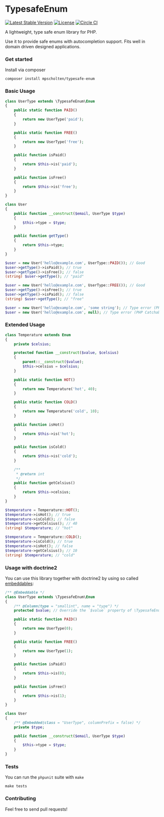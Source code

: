 TypesafeEnum
============
[![Latest Stable Version](https://poser.pugx.org/mpscholten/typesafe-enum/version)](https://packagist.org/packages/mpscholten/typesafe-enum) [![License](https://poser.pugx.org/mpscholten/typesafe-enum/license)](https://packagist.org/packages/mpscholten/typesafe-enum) [![Circle CI](https://circleci.com/gh/mpscholten/typesafe-enum.svg?style=shield)](https://circleci.com/gh/mpscholten/typesafe-enum)

A lightweight, type safe enum library for PHP.

Use it to provide safe enums with autocompletion support. Fits well in domain driven designed applications.

### Get started ###

Install via composer
    
    composer install mpscholten/typesafe-enum

### Basic Usage ###

```php
class UserType extends \TypesafeEnum\Enum
{
    public static function PAID()
    {
        return new UserType('paid');
    }

    public static function FREE()
    {
        return new UserType('free');
    }

    public function isPaid()
    {
        return $this->is('paid');
    }

    public function isFree()
    {
        return $this->is('free');
    }
}

class User
{
    public function __construct($email, UserType $type)
    {
        $this->type = $type;
    }

    public function getType()
    {
        return $this->type;
    }
}

$user = new User('hello@example.com', UserType::PAID()); // Good
$user->getType()->isPaid(); // true
$user->getType()->isFree(); // false
(string) $user->getType(); // "paid"

$user = new User('hello@example.com', UserType::FREE()); // Good
$user->getType()->isFree(); // true
$user->getType()->isPaid(); // false
(string) $user->getType(); // "free"

$user = new User('hello@example.com', 'some string'); // Type error (PHP Catchable fatal error:  Argument 2 passed to User::__construct() must be an instance of UserType, integer given, called in ...)
$user = new User('hello@example.com', null); // Type error (PHP Catchable fatal error:  Argument 2 passed to User::__construct() must be an instance of UserType, null given, called in ...)

```

### Extended Usage ###

```php
class Temperature extends Enum
{
    private $celsius;

    protected function __construct($value, $celsius)
    {
        parent::__construct($value);
        $this->celsius = $celsius;
    }

    public static function HOT()
    {
        return new Temperature('hot', 40);
    }

    public static function COLD()
    {
        return new Temperature('cold', 10);
    }

    public function isHot()
    {
        return $this->is('hot');
    }

    public function isCold()
    {
        return $this->is('cold');
    }

    /**
     * @return int
     */
    public function getCelsius()
    {
        return $this->celsius;
    }
}

$temperature = Temperature::HOT();
$temperature->isHot(); // true
$temperature->isCold(); // false
$temperature->getCelsius(); // 40
(string) $temperature; // "hot"

$temperature = Temperature::COLD();
$temperature->isCold(); // true
$temperature->isHot(); // false
$temperature->getCelsius(); // 10
(string) $temperature; // "cold"
```

### Usage with doctrine2 ###

You can use this library together with doctrine2 by using so called [embeddables](http://doctrine-orm.readthedocs.org/en/latest/tutorials/embeddables.html):

```php
/** @Embeddable */
class UserType extends \TypesafeEnum\Enum
{
    /** @Column(type = "smallint", name = "type") */
    protected $value; // Override the `$value` property of \TypesafeEnum\Enum and apply mapping

    public static function PAID()
    {
        return new UserType(0);
    }

    public static function FREE()
    {
        return new UserType(1);
    }

    public function isPaid()
    {
        return $this->is(0);
    }

    public function isFree()
    {
        return $this->is(1);
    }
}

class User
{
    /** @Embedded(class = "UserType", columnPrefix = false) */
    private $type;

    public function __construct($email, UserType $type)
    {
        $this->type = $type;
    }
}
```

### Tests ###

You can run the `phpunit` suite with `make`

    make tests

### Contributing ###

Feel free to send pull requests!
